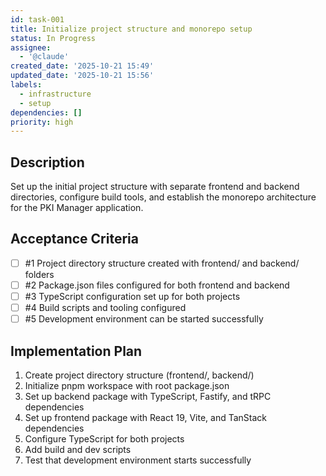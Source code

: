 ```yaml
---
id: task-001
title: Initialize project structure and monorepo setup
status: In Progress
assignee:
  - '@claude'
created_date: '2025-10-21 15:49'
updated_date: '2025-10-21 15:56'
labels:
  - infrastructure
  - setup
dependencies: []
priority: high
---
```


## Description

<!-- SECTION:DESCRIPTION:BEGIN -->
Set up the initial project structure with separate frontend and backend directories, configure build tools, and establish the monorepo architecture for the PKI Manager application.
<!-- SECTION:DESCRIPTION:END -->

## Acceptance Criteria
<!-- AC:BEGIN -->
- [ ] #1 Project directory structure created with frontend/ and backend/ folders
- [ ] #2 Package.json files configured for both frontend and backend
- [ ] #3 TypeScript configuration set up for both projects
- [ ] #4 Build scripts and tooling configured
- [ ] #5 Development environment can be started successfully
<!-- AC:END -->

## Implementation Plan

<!-- SECTION:PLAN:BEGIN -->
1. Create project directory structure (frontend/, backend/)
2. Initialize pnpm workspace with root package.json
3. Set up backend package with TypeScript, Fastify, and tRPC dependencies
4. Set up frontend package with React 19, Vite, and TanStack dependencies
5. Configure TypeScript for both projects
6. Add build and dev scripts
7. Test that development environment starts successfully
<!-- SECTION:PLAN:END -->

